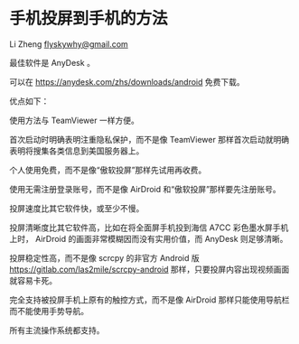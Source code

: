 # 手机投屏到手机的方法

Li Zheng <flyskywhy@gmail.com>

最佳软件是 AnyDesk 。

可以在 https://anydesk.com/zhs/downloads/android 免费下载。

优点如下：

使用方法与 TeamViewer 一样方便。

首次启动时明确表明注重隐私保护，而不是像 TeamViewer 那样首次启动就明确表明将搜集各类信息到美国服务器上。

个人使用免费，而不是像“傲软投屏”那样先试用再收费。

使用无需注册登录账号，而不是像 AirDroid 和“傲软投屏”那样要先注册账号。

投屏速度比其它软件快，或至少不慢。

投屏清晰度比其它软件高，比如在将全面屏手机投到海信 A7CC 彩色墨水屏手机上时， AirDroid 的画面非常模糊因而没有实用价值，而 AnyDesk 则足够清晰。

投屏稳定性高，而不是像 scrcpy 的非官方 Android 版 https://gitlab.com/las2mile/scrcpy-android 那样，只要投屏内容出现视频画面就容易卡死。

完全支持被投屏手机上原有的触控方式，而不是像 AirDroid 那样只能使用导航栏而不能使用手势导航。

所有主流操作系统都支持。
